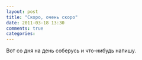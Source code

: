 ```yaml
---
layout: post
title: "Скоро, очень скоро"
date: 2011-03-18 13:30
comments: true
categories: 
---
```

Вот со дня на день соберусь и что-нибудь напишу.

